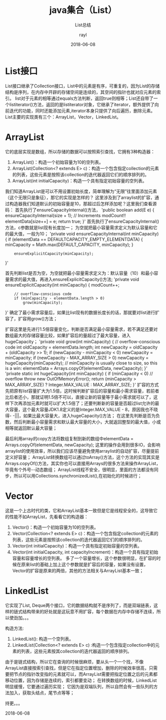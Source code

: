 ﻿--- 
layout: post # 使用的布局（不需要改） 
title: java集合（List） # 标题 
subtitle: List总结 #副标题 
date: 2018-06-08 # 时间 
author: rayl # 作者 
header-img: img/post-bg-2015.jpg #这篇文章标题背景图片 
catalog: true # 是否归档 
tags: #标签
    - study
    - Collection
---

# List接口
List接口继承了Collection接口，List中的元素是有序，可重复的，因为List的存储结构是序列，在内存中开辟的存储空间是连续的，其空间的指针也就对应元素的索引。
list对于元素的相等通过equals方法判断，返回true则相等；List还自带了一个listiterator()方法，返回的是listiterator对象，它继承了iterator，额外提供了向前迭代的功能，同时还能添加元素,iterator本身只提供了向后遍历，删除元素。
List主要的实现类有三个：ArrayList，Vector，LinkedList。

# ArrayList
它的底层实现是数组，所以存储的数据可以按照索引查找，它拥有3种构造器：
1. ArrayList()：构造一个初始容量为10的空列表。
2. ArrayList(Collection<? extends E> c)：构造一个包含指定collection的元素的列表，这些元素是按照该collection的迭代器返回它们的顺序排列的。
3. ArrayList(int initialCapacity)：构造一个具有指定初始容量的空列表。

我们知道ArrayList是可以不用设置初始长度，简单理解为“无限”往里面添加元素（这个无限只是象征），那它的实现是怎样的？
这里涉及到了arraylist的扩容，通过构造器我们知道默认的初始容量是10，那超过后怎样添加呢？这里我们查看源码：
首先执行了ensureCapacityInternal()方法，
'public boolean add(E e) {
        ensureCapacityInternal(size + 1);  // Increments modCount!!
        elementData[size++] = e;
        return true;
}'
首先执行了ensureCapacityInternal()方法，c参数就是list现有长度加一；
为空就把最小容量需求定义为默认容量和它的最大值，一般为10；
'private void ensureCapacityInternal(int minCapacity) {
        if (elementData == DEFAULTCAPACITY_EMPTY_ELEMENTDATA) {
            minCapacity = Math.max(DEFAULT_CAPACITY, minCapacity);
        }

        ensureExplicitCapacity(minCapacity);
}'

首先判断list是否为空，为空就把最小容量需求定义为：默认容量（10）和最小容量需求的最大值，再进入ensureExplicitCapacity()方法;
'private void ensureExplicitCapacity(int minCapacity) {
        modCount++;

        // overflow-conscious code
        if (minCapacity - elementData.length > 0)
            grow(minCapacity);
}'
确定了最小需求容量后，如果比list现有的数据长度长的话，那就要对list进行扩容了，扩容用grow()方法；

扩容这里是先进行1.5倍容量变化，判断是否满足最小容量需求，若不满足还要对数组最大的存储容量比较，如果扩容后的量超过了最大容量，进入hugeCapacity；
'private void grow(int minCapacity) {
        // overflow-conscious code
        int oldCapacity = elementData.length;
        int newCapacity = oldCapacity + (oldCapacity >> 1);
        if (newCapacity - minCapacity < 0)
            newCapacity = minCapacity;
        if (newCapacity - MAX_ARRAY_SIZE > 0)
            newCapacity = hugeCapacity(minCapacity);
        // minCapacity is usually close to size, so this is a win:
        elementData = Arrays.copyOf(elementData, newCapacity);
}'
'private static int hugeCapacity(int minCapacity) {
        if (minCapacity < 0) // overflow
            throw new OutOfMemoryError();
        return (minCapacity > MAX_ARRAY_SIZE) ?
            Integer.MAX_VALUE :
            MAX_ARRAY_SIZE;
}'
扩容的方式先把原有list容量扩大为1.5倍，这时候判断扩容后的容量和最小需求容量，若前者比后者还小，那就证明1.5倍不可以，直接让新的容量等于最小需求就可以了，这样下次再添加元素时就可以扩大1.5倍了；还要判断新的容量是否超过list允许的最大容量，这个最大容量JDK1.8定义的是Integer.MAX_VALUE - 8，原因我也不晓得- -|||，如果比最大容量大，进入hugeCapacity()方法；
在这里先判断是否为负数，然后判断最小容量需求和默认最大容量的大小，大就返回整型的最大值，小或相等就返回默认最大容量；
    
最后利用array的copy方法将数组复制到新的数组中elementData = Arrays.copyOf(elementData, newCapacity);
这里的操作会用到很多IO，会影响arraylist的使用效率，所以我们应该尽量避免使用arraylist的自动扩容，尽量提前定义好容量；
ArrayList转换数组可以通过toArray()方法，这个方法的实现其实是 Arrays.copyOf()方法，其实你也可以直接用Arrays的很多方法来操作ArrayList，毕竟有个外号--动态数组；
ArrayList线程不安全，很明显，里面的方法都没有同步，所以可以用Collections.synchronizedList(),在初始化的时候进行；


# Vector
这是一个上古时代的类，它和ArrayList基本一致但是它是线程安全的，这导致它的性能不如ArrayList，先看看它的构造器：
1. Vector()：构造一个初始容量为10的空列表。
2. Vector(Collection<? extends E> c)：构造一个包含指定collection的元素的列表，这些元素是按照该collection的迭代器返回它们的顺序排列的。
3. Vector(int initialCapacity)：构造一个具有指定初始容量的空列表。
4. Vector(int initialCapacity, int capacityIncrement)：构造一个具有指定初始容量和容量增长的空列表。
多了一个容量增长，这个参数很明显，在扩容的时候在原来list的基础上加上这个参数就是扩容后的容量，如果没有设置，Vector的扩容是原来的两倍，其他的方法相关与ArrayList基本一致；

# LinkedList
它实现了List<E>, Deque<E>两个接口，它的数据结构就不是序列了，而是双端链表，这样的链式结构带来的好处就是这玩意不用扩容，每个数据在内存中存储不连续，所以使劲加。。。

构造方法:
1. LinkedList(): 构造一个空列表。
2. LinkedList(Collection<? extends E> c) :构造一个包含指定collection中的元素的列表，这些元素按其collection的迭代器返回的顺序排列。

由于是链式结构，所以它在查询的时候很麻烦，要从头一个一个找，不像ArrayList直接按索引查找，但是它在指定位置增加，删除的时候效率很高，只需要把节点的指针改变指的元素就可以，而ArrayList需要把指定位置之后的元素都移动位置，因为存储是连续的，索引都要变动；
在转换数组的时候，LinkedList明显缓慢，它要通过遍历实现；
它因为是双端队列，所以自然会有一些队列的方法加入，获取头结点，尾节点等等；

持更。。。

2018-06-08